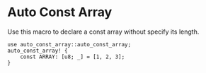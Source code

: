 # Auto Const Array

Use this macro to declare a const array without specify its length.

```
use auto_const_array::auto_const_array;
auto_const_array! {
    const ARRAY: [u8; _] = [1, 2, 3];
}
```